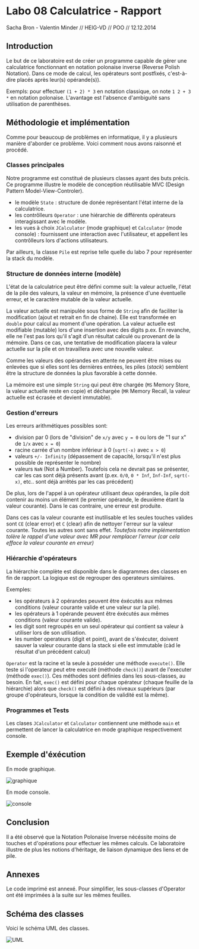 Labo 08 Calculatrice - Rapport
=======================

Sacha Bron - Valentin Minder // HEIG-VD // POO // 12.12.2014

Introduction
------------

Le but de ce laboratoire est de créer un programme capable de gérer une calculatrice fonctionnant en notation polonaise inverse (Reverse Polish Notation).
Dans ce mode de calcul, les opérateurs sont postfixés, c'est-à-dire placés après leur(s) opérande(s)). 

Exempls: pour effectuer `(1 + 2) * 3` en notation classique, on note `1 2 + 3 *` en notation polonaise. L'avantage est l'absence d'ambiguité sans utilisation de parenthèses.

Méthodologie et implémentation
------------------------------

Comme pour beaucoup de problèmes en informatique, il y a plusieurs manière d'aborder ce problème. Voici comment nous avons raisonné et procédé.

### Classes principales

Notre programme est constitué de plusieurs classes ayant des buts précis. Ce programme illustre le modèle de conception réutilisable MVC (Design Pattern Model-View-Controler).

- le modèle `State` : structure de donée représentant l'état interne de la calculatrice.
- les contrôlleurs `Operator` : une hiérarchie de différents opérateurs interagissant avec le modèle.
- les vues à choix `JCalculator` (mode graphique) et `Calculator` (mode console) : fournissent une interaction avec l'utilisateur, et appellent les contrôlleurs lors d'actions utilisateurs.

Par ailleurs, la classe `Pile` est reprise telle quelle du labo 7 pour représenter la stack du modèle.

### Structure de données interne (modèle)

L'état de la calculatrice peut être défini comme suit: la valeur actuelle, l'état de la pile des valeurs, la valeur en mémoire, la présence d'une éventuelle erreur, et le caractère mutable de la valeur actuelle.

La valeur actuelle est manipulée sous forme de `String` afin de faciliter la modification (ajout et retrait en fin de chaine). Elle est transformée en `double` pour calcul au moment d'une opération.
La valeur actuelle est modifiable (mutable) lors d'une insertion avec des digits p.ex. En revanche, elle ne l'est pas lors qu'il s'agit d'un résultat calculé ou provenant de la mémoire. Dans ce cas, une tentative de modification placera la valeur actuelle sur la pile et on travaillera avec une nouvelle valeur.

Comme les valeurs des opérandes en attente ne peuvent être mises ou enlevées que si elles sont les dernières entrées, les piles (_stack_) semblent être la structure de données la plus favorable à cette donnée.

La mémoire est une simple `String` qui peut être chargée (`MS` Memory Store, la valeur actuelle reste en copie) et déchargée (`MR` Memory Recall, la valeur actuelle est écrasée et devient immutable).

### Gestion d'erreurs

Les erreurs arithmétiques possibles sont:

- division par 0 (lors de "division" de `x/y` avec `y = 0` ou lors de "1 sur x" de `1/x` avec `x = 0`)
- racine carrée d'un nombre inférieur à 0 (`sqrt(-x)` avec `x > 0`)
- valeurs `+/- Infinity` (dépassement de capacité, lorsqu'il n'est plus possible de représenter le nombre)
- valeurs `NaN` (Not a Number). Toutefois cela ne devrait pas se présenter, car les cas sont déjà présents avant (p.ex. `0/0`, `0 * Inf`, `Inf-Inf`, `sqrt(-x)`, etc.. sont déjà arrêtés par les cas précédent)

De plus, lors de l'appel à un opérateur utilisant deux opérandes, la pile doit contenir au moins un élément (le premier opérande, le deuxième étant la valeur courante). Dans le cas contraire, une erreur est produite.

Dans ces cas la valeur courante est inutilisable et les seules touches valides sont `CE` (clear error) et `C` (clear) afin de nettoyer l'erreur sur la valeur courante. Toutes les autres sont sans effet.
_Toutefois notre implémentation tolère le rappel d'une valeur avec MR pour remplacer l'erreur (car cela efface la valeur courante en erreur)_

### Hiérarchie d'opérateurs
La hiérarchie complète est disponible dans le diagrammes des classes en fin de rapport. La logique est de regrouper des operateurs similaires.

Exemples:

- les opérateurs à 2 opérandes peuvent être éxécutés aux mêmes conditions (valeur courante valide et une valeur sur la pile).
- les opérateurs à 1 opérande peuvent être éxécutés aux mêmes conditions (valeur courante valide).
- les digit sont regroupés en un seul opérateur qui contient sa valeur à utiliser lors de son utilisation.
- les number operateurs (digit et point), avant de s'éxécuter, doivent sauver la valeur courante dans la stack si elle est immutable (càd le résultat d'un précédent calcul)

`Operator` est la racine et la seule à posséder une méthode `execute()`. Elle teste si l'operateur peut etre executé (méthode `check()`) avant de l'executer (méthode `exec()`). 
Ces méthodes sont définies dans les sous-classes, au besoin. En fait, `exec()` est défini pour chaque opérateur (chaque feuille de la hiérarchie) alors que `check()` est défini à des niveaux supérieurs (par groupe d'opérateurs, lorsque la condition de validité est la même).

### Programmes et Tests

Les clases `JCalculator` et `Calculator` contiennent une méthode `main` et permettent de lancer la calculatrice en mode graphique respectivement console.

Exemple d'éxécution
------------------

En mode graphique.

![graphique](http://i.imgur.com/cswKKg8.png)

En mode console.

![console](http://i.imgur.com/ElIjI4h.png)

Conclusion
----------

Il a été observé que la Notation Polonaise Inverse nécéssite moins de touches et d'opérations pour effectuer les mêmes calculs.
Ce laboratoire illustre de plus les notions d'héritage, de liaison dynamique des liens et de pile.

Annexes
-------

Le code imprimé est annexé. Pour simplifier, les sous-classes d'Operator ont été imprimées à la suite sur les mêmes feuilles.

Schéma des classes
------------------

Voici le schéma UML des classes.

![UML](http://i.imgur.com/IgXsx7w.png)